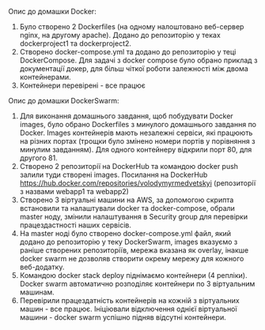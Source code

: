 Опис до домашки Docker:
1. Було створено 2 Dockerfiles (на одному налоштовано веб-сервер nginx, на другому apache). Додано до репозиторію у теках dockerproject1 та dockerproject2.
2. Створено docker-compose.yml та додано до репозиторію у теці DockerCompose. Для задачі з docker compose було обрано приклад з документації докер, для більш чіткої роботи залежності між двома контейнерами.
3. Контейнери перевірені - все працює

Опис до домашки DockerSwarm:
1. Для виконання домашнього завдання, щоб побудувати Docker images, було обрано Dockerfiles з минулого домашнього завдання по Docker. Images контейнерів мають незалежні сервіси, які працюють на різних портах (трощки було змінено номери портів у порівняння з минулим завданням). Для одного контейнеру відкрили порт 80, для другого 81.
2. Створено 2 репозиторії на DockerHub та командою docker push залили туди створені images. Посилання на DockerHub https://hub.docker.com/repositories/volodymyrmedvetskyi (репозиторії з назвами webapp1 та webapp2)
3. Створено 3 віртуальні машини на AWS, за допомогою скрипта встановили та налаштували docker та docker-compose, обрали master ноду, змінили налаштування в Security group для перевірки працездастності наших сервісів.
4. На master ноді було створено docker-compose.yml файл, який додано до репозиторію у теку DockerSwarm, images вказуємо з раніше створених репозиторіїв, мережа вказана як overlay, інакше docker swarm не дозволяв створити окрему мережу для кожного веб-додатку.
5. Командою docker stack deploy піднімаємо контейнери (4 репліки). Docker swarm автоматично розподіляє контейнери по 3 віртуальним машинам.
6. Перевірили працездатність контейнерів на кожній з віртуальних машин - все працює. Ініціювали відключення однієї віртуальної машини - docker swarm успішно підняв відсутні контейнери.
